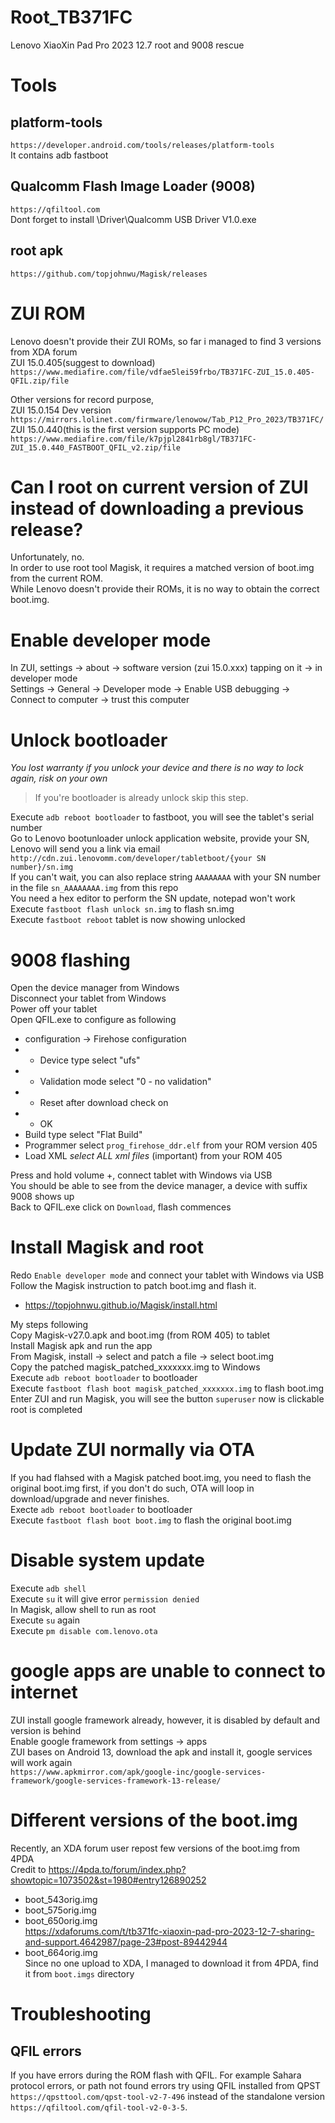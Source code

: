 # Root_TB371FC

Lenovo XiaoXin Pad Pro 2023 12.7 root and 9008 rescue

# Tools

## platform-tools

`https://developer.android.com/tools/releases/platform-tools`<br>
It contains adb fastboot

## Qualcomm Flash Image Loader (9008)

`https://qfiltool.com`<br>
Dont forget to install \Driver\Qualcomm USB Driver V1.0.exe

## root apk

`https://github.com/topjohnwu/Magisk/releases`

# ZUI ROM

Lenovo doesn't provide their ZUI ROMs, so far i managed to find 3 versions from XDA forum<br>
ZUI 15.0.405(suggest to download)<br>
`https://www.mediafire.com/file/vdfae5lei59frbo/TB371FC-ZUI_15.0.405-QFIL.zip/file`<br>

Other versions for record purpose,<br>
ZUI 15.0.154 Dev version<br>
`https://mirrors.lolinet.com/firmware/lenowow/Tab_P12_Pro_2023/TB371FC/`<br>
ZUI 15.0.440(this is the first version supports PC mode)<br>
`https://www.mediafire.com/file/k7pjpl2841rb8gl/TB371FC-ZUI_15.0.440_FASTBOOT_QFIL_v2.zip/file`<br>

# Can I root on current version of ZUI instead of downloading a previous release?

Unfortunately, no.<br>
In order to use root tool Magisk, it requires a matched version of boot.img from the current ROM.<br>
While Lenovo doesn't provide their ROMs, it is no way to obtain the correct boot.img.

# Enable developer mode

In ZUI, settings -> about -> software version (zui 15.0.xxx) tapping on it -> in developer mode<br>
Settings -> General -> Developer mode -> Enable USB debugging -> Connect to computer -> trust this computer

# Unlock bootloader

_You lost warranty if you unlock your device and there is no way to lock again, risk on your own_<br>

> If you're bootloader is already unlock skip this step.

Execute `adb reboot bootloader` to fastboot, you will see the tablet's serial number<br>
Go to Lenovo bootunloader unlock application website, provide your SN, Lenovo will send you a link via email<br>
`http://cdn.zui.lenovomm.com/developer/tabletboot/{your SN number}/sn.img`<br>
If you can't wait, you can also replace string `AAAAAAAA` with your SN number in the file `sn_AAAAAAAA.img` from this repo<br>
You need a hex editor to perform the SN update, notepad won't work<br>
Execute `fastboot flash unlock sn.img` to flash sn.img<br>
Execute `fastboot reboot` tablet is now showing unlocked

# 9008 flashing

Open the device manager from Windows<br>
Disconnect your tablet from Windows<br>
Power off your tablet<br>
Open QFIL.exe to configure as following<br>

- configuration -> Firehose configuration<br>
- - Device type select "ufs"<br>
- - Validation mode select "0 - no validation"<br>
- - Reset after download check on<br>
- - OK<br>
- Build type select "Flat Build"<br>
- Programmer select `prog_firehose_ddr.elf` from your ROM version 405<br>
- Load XML _select ALL xml files_ (important) from your ROM 405<br>

Press and hold volume +, connect tablet with Windows via USB<br>
You should be able to see from the device manager, a device with suffix 9008 shows up<br>
Back to QFIL.exe click on `Download`, flash commences

# Install Magisk and root

Redo `Enable developer mode` and connect your tablet with Windows via USB<br>
Follow the Magisk instruction to patch boot.img and flash it.<br>

- https://topjohnwu.github.io/Magisk/install.html

My steps following<br>
Copy Magisk-v27.0.apk and boot.img (from ROM 405) to tablet<br>
Install Magisk apk and run the app<br>
From Magisk, install -> select and patch a file -> select boot.img<br>
Copy the patched magisk_patched_xxxxxxx.img to Windows<br>
Execute `adb reboot bootloader` to bootloader<br>
Execute `fastboot flash boot magisk_patched_xxxxxxx.img` to flash boot.img<br>
Enter ZUI and run Magisk, you will see the button `superuser` now is clickable<br>
root is completed

# Update ZUI normally via OTA

If you had flahsed with a Magisk patched boot.img, you need to flash the original boot.img first, if you don't do such, OTA will loop in download/upgrade and never finishes.<br>
Execte `adb reboot bootloader` to bootloader<br>
Execute `fastboot flash boot boot.img` to flash the original boot.img<br>

# Disable system update

Execute `adb shell`<br>
Execute `su` it will give error `permission denied`<br>
In Magisk, allow shell to run as root<br>
Execute `su` again<br>
Execute `pm disable com.lenovo.ota`

# google apps are unable to connect to internet

ZUI install google framework already, however, it is disabled by default and version is behind<br>
Enable google framework from settings -> apps<br>
ZUI bases on Android 13, download the apk and install it, google services will work again<br>
`https://www.apkmirror.com/apk/google-inc/google-services-framework/google-services-framework-13-release/`

# Different versions of the boot.img

Recently, an XDA forum user repost few versions of the boot.img from 4PDA<br>
Credit to https://4pda.to/forum/index.php?showtopic=1073502&st=1980#entry126890252<br>

- boot_543orig.img<br>
- boot_575orig.img<br>
- boot_650orig.img<br>https://xdaforums.com/t/tb371fc-xiaoxin-pad-pro-2023-12-7-sharing-and-support.4642987/page-23#post-89442944
- boot_664orig.img<br>Since no one upload to XDA, I managed to download it from 4PDA, find it from `boot.imgs` directory

# Troubleshooting

## QFIL errors

If you have errors during the ROM flash with QFIL. For example Sahara protocol errors, or path not found errors try using QFIL installed from QPST `https://qpsttool.com/qpst-tool-v2-7-496` instead of the standalone version `https://qfiltool.com/qfil-tool-v2-0-3-5`.
